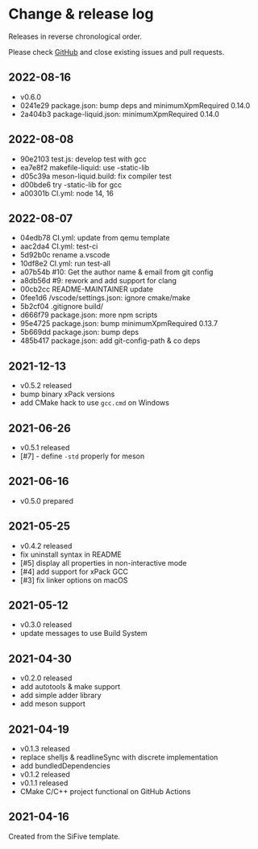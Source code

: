 # Change & release log

Releases in reverse chronological order.

Please check
[GitHub](https://github.com/xpack/hello-world-template-xpack/issues/)
and close existing issues and pull requests.

## 2022-08-16

* v0.6.0
* 0241e29 package.json: bump deps and minimumXpmRequired 0.14.0
* 2a404b3 package-liquid.json: minimumXpmRequired 0.14.0

## 2022-08-08

* 90e2103 test.js: develop test with gcc
* ea7e8f2 makefile-liquid: use -static-lib
* d05c39a meson-liquid.build: fix compiler test
* d00bde6 try -static-lib for gcc
* a00301b CI.yml: node 14, 16

## 2022-08-07

* 04edb78 CI.yml: update from qemu template
* aac2da4 CI.yml: test-ci
* 5d92b0c rename a.vscode
* 10df8e2 CI.yml: run test-all
* a07b54b #10: Get the author name & email from git config
* a8db56d #9: rework and add support for clang
* 00cb2cc README-MAINTAINER update
* 0fee1d6 /vscode/settings.json: ignore cmake/make
* 5b2cf04 .gitignore build/
* d666f79 package.json: more npm scripts
* 95e4725 package.json: bump minimumXpmRequired 0.13.7
* 5b669dd package.json: bump deps
* 485b417 package.json: add git-config-path & co deps

## 2021-12-13

* v0.5.2 released
* bump binary xPack versions
* add CMake hack to use `gcc.cmd` on Windows

## 2021-06-26

* v0.5.1 released
* [#7] - define `-std` properly for meson

## 2021-06-16

* v0.5.0 prepared

## 2021-05-25

* v0.4.2 released
* fix uninstall syntax in README
* [#5] display all properties in non-interactive mode
* [#4] add support for xPack GCC
* [#3] fix linker options on macOS

## 2021-05-12

* v0.3.0 released
* update messages to use Build System

## 2021-04-30

* v0.2.0 released
* add autotools & make support
* add simple adder library
* add meson support

## 2021-04-19

* v0.1.3 released
* replace shelljs & readlineSync with discrete implementation
* add bundledDependencies
* v0.1.2 released
* v0.1.1 released
* CMake C/C++ project functional on GitHub Actions

## 2021-04-16

Created from the SiFive template.
